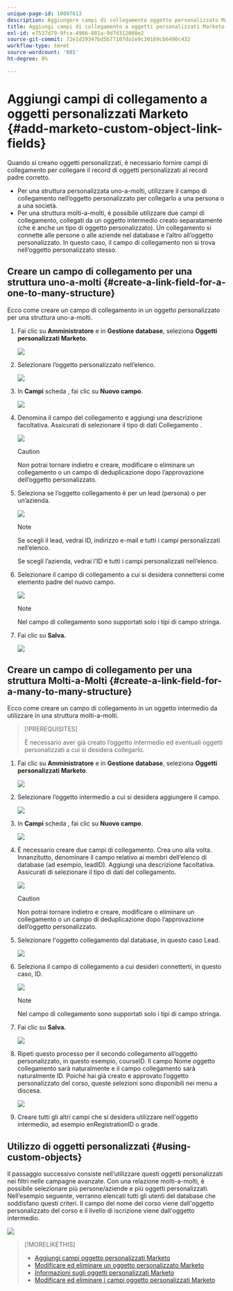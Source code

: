 ```yaml
---
unique-page-id: 10097613
description: Aggiungere campi di collegamento oggetto personalizzato Marketo - Documenti Marketo - Documentazione del prodotto
title: Aggiungi campi di collegamento a oggetti personalizzati Marketo
exl-id: e7537d79-9fca-4966-881a-9d7d312008e2
source-git-commit: 72e1d29347bd5b77107da1e9c30169cb6490c432
workflow-type: tm+mt
source-wordcount: '601'
ht-degree: 0%

---
```


# Aggiungi campi di collegamento a oggetti personalizzati Marketo {#add-marketo-custom-object-link-fields}

Quando si creano oggetti personalizzati, è necessario fornire campi di collegamento per collegare il record di oggetti personalizzati al record padre corretto.

* Per una struttura personalizzata uno-a-molti, utilizzare il campo di collegamento nell’oggetto personalizzato per collegarlo a una persona o a una società.
* Per una struttura molti-a-molti, è possibile utilizzare due campi di collegamento, collegati da un oggetto intermedio creato separatamente (che è anche un tipo di oggetto personalizzato). Un collegamento si connette alle persone o alle aziende nel database e l’altro all’oggetto personalizzato. In questo caso, il campo di collegamento non si trova nell’oggetto personalizzato stesso.

## Creare un campo di collegamento per una struttura uno-a-molti {#create-a-link-field-for-a-one-to-many-structure}

Ecco come creare un campo di collegamento in un oggetto personalizzato per una struttura uno-a-molti.

1. Fai clic su **Amministratore** e in **Gestione database**, seleziona **Oggetti personalizzati Marketo**.

   ![](assets/image2016-1-18-13-3a25-3a11.png)

1. Selezionare l’oggetto personalizzato nell’elenco.

   ![](assets/image2016-1-14-15-3a6-3a2.png)

1. In **Campi** scheda , fai clic su **Nuovo campo**.

   ![](assets/image2015-9-17-14-3a9-3a19.png)

1. Denomina il campo del collegamento e aggiungi una descrizione facoltativa. Assicurati di selezionare il tipo di dati Collegamento .

   ![](assets/image2015-10-5-13-3a24-3a57.png)

   >[!CAUTION]
   >
   >Non potrai tornare indietro e creare, modificare o eliminare un collegamento o un campo di deduplicazione dopo l’approvazione dell’oggetto personalizzato.

1. Seleziona se l’oggetto collegamento è per un lead (persona) o per un’azienda.

   ![](assets/image2015-10-5-13-3a28-3a1.png)

   >[!NOTE]
   >
   >Se scegli il lead, vedrai ID, indirizzo e-mail e tutti i campi personalizzati nell’elenco.
   >
   >Se scegli l’azienda, vedrai l’ID e tutti i campi personalizzati nell’elenco.

1. Selezionare il campo di collegamento a cui si desidera connettersi come elemento padre del nuovo campo.

   ![](assets/image2015-10-5-13-3a30-3a6.png)

   >[!NOTE]
   >
   >Nel campo di collegamento sono supportati solo i tipi di campo stringa.

1. Fai clic su **Salva.**

   ![](assets/image2015-10-5-13-3a34-3a0.png)

## Creare un campo di collegamento per una struttura Molti-a-Molti {#create-a-link-field-for-a-many-to-many-structure}

Ecco come creare un campo di collegamento in un oggetto intermedio da utilizzare in una struttura molti-a-molti.

>[!PREREQUISITES]
>
>È necessario aver già creato l’oggetto intermedio ed eventuali oggetti personalizzati a cui si desidera collegarlo.

1. Fai clic su **Amministratore** e in **Gestione database**, seleziona **Oggetti personalizzati Marketo**.

   ![](assets/image2016-1-18-9-3a8-3a14.png)

1. Selezionare l’oggetto intermedio a cui si desidera aggiungere il campo.

   ![](assets/image2016-1-18-9-3a10-3a29.png)

1. In **Campi** scheda , fai clic su **Nuovo campo**.

   ![](assets/image2016-1-18-9-3a31-3a43.png)

1. È necessario creare due campi di collegamento. Crea uno alla volta. Innanzitutto, denominare il campo relativo ai membri dell’elenco di database (ad esempio, leadID). Aggiungi una descrizione facoltativa. Assicurati di selezionare il tipo di dati del collegamento.

   ![](assets/image2016-1-18-9-3a38-3a59.png)

   >[!CAUTION]
   >
   >Non potrai tornare indietro e creare, modificare o eliminare un collegamento o un campo di deduplicazione dopo l’approvazione dell’oggetto personalizzato.

1. Selezionare l&#39;oggetto collegamento dal database, in questo caso Lead.

   ![](assets/image2016-1-18-9-3a50-3a48.png)

1. Seleziona il campo di collegamento a cui desideri connetterti, in questo caso, ID.

   ![](assets/image2016-1-18-9-3a53-3a54.png)

   >[!NOTE]
   >
   >Nel campo di collegamento sono supportati solo i tipi di campo stringa.

1. Fai clic su **Salva.**

   ![](assets/image2016-1-18-9-3a55-3a18.png)

1. Ripeti questo processo per il secondo collegamento all’oggetto personalizzato, in questo esempio, courseID. Il campo Nome oggetto collegamento sarà naturalmente e il campo collegamento sarà naturalmente ID. Poiché hai già creato e approvato l’oggetto personalizzato del corso, queste selezioni sono disponibili nei menu a discesa.

   ![](assets/image2016-1-18-9-3a57-3a46.png)

1. Creare tutti gli altri campi che si desidera utilizzare nell&#39;oggetto intermedio, ad esempio enRegistrationID o grade.

## Utilizzo di oggetti personalizzati {#using-custom-objects}

Il passaggio successivo consiste nell’utilizzare questi oggetti personalizzati nei filtri nelle campagne avanzate. Con una relazione molti-a-molti, è possibile selezionare più persone/aziende e più oggetti personalizzati. Nell’esempio seguente, verranno elencati tutti gli utenti del database che soddisfano questi criteri. Il campo del nome del corso viene dall&#39;oggetto personalizzato del corso e il livello di iscrizione viene dall&#39;oggetto intermedio.

![](assets/image2016-1-14-15-3a57-3a59.png)

>[!MORELIKETHIS]
>
>* [Aggiungi campi oggetto personalizzati Marketo](/help/marketo/product-docs/administration/marketo-custom-objects/add-marketo-custom-object-fields.md)
>* [Modificare ed eliminare un oggetto personalizzato Marketo](/help/marketo/product-docs/administration/marketo-custom-objects/edit-and-delete-a-marketo-custom-object.md)
>* [Informazioni sugli oggetti personalizzati Marketo](/help/marketo/product-docs/administration/marketo-custom-objects/understanding-marketo-custom-objects.md)
>* [Modificare ed eliminare i campi oggetto personalizzati Marketo](/help/marketo/product-docs/administration/marketo-custom-objects/edit-and-delete-marketo-custom-object-fields.md)

